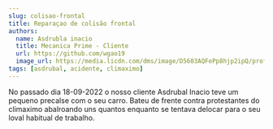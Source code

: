```yaml
---
slug: colisao-frontal
title: Reparaçao de colisão frontal
authors:
  name: Asdrubla inacio
  title: Mecanica Prime - Cliente
  url: https://github.com/wgao19
  image_url: https://media.licdn.com/dms/image/D5603AQFePp8hjp2ipQ/profile-displayphoto-shrink_800_800/0/1699917508624?e=2147483647&v=beta&t=u-wUTI5WF1yCKRjocKeP3B_Dkb0Ryl-mAEqvcYPPtMg
tags: [asdrubal, acidente, climaximo]
---
```


No passado dia 18-09-2022 o nosso cliente Asdrubal Inacio teve um pequeno precalse com o seu carro. Bateu de frente contra protestantes do climaximo abalroando uns quantos
enquanto se tentava delocar para o seu loval habitual de trabalho.
